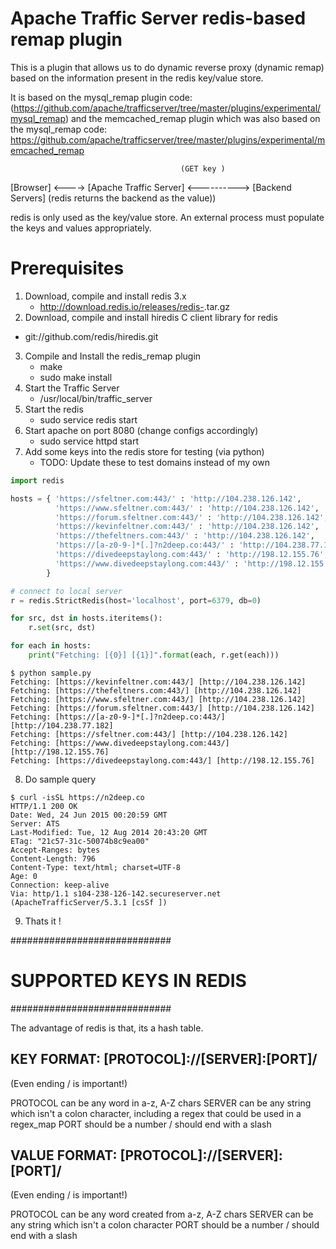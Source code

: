 Apache Traffic Server redis-based remap plugin
==============================================

This is a plugin that allows us to do dynamic reverse proxy (dynamic remap) based on the
information present in the redis key/value store.

It is based on the mysql_remap plugin code:
(https://github.com/apache/trafficserver/tree/master/plugins/experimental/mysql_remap)
and the memcached_remap plugin which was also based on the mysql_remap code:
https://github.com/apache/trafficserver/tree/master/plugins/experimental/memcached_remap


                                          (GET key )
[Browser] <----> [Apache Traffic Server] <----------> [Backend Servers]
                            (redis returns the backend as the value))

redis is only used as the key/value store.  An external process must populate
the keys and values appropriately.

Prerequisites
==============================================

1. Download, compile and install redis 3.x
   * http://download.redis.io/releases/redis-<version>.tar.gz
2.  Download, compile and install hiredis C client library for redis
   * git://github.com/redis/hiredis.git
3. Compile and Install the redis_remap plugin
   * make
   * sudo make install
4. Start the Traffic Server
   * /usr/local/bin/traffic_server
5. Start the redis
   * sudo service redis start
6. Start apache on port 8080 (change configs accordingly)
   * sudo service httpd start
7. Add some keys into the redis store for testing (via python)
   * TODO: Update these to test domains instead of my own
```python
import redis

hosts = { 'https://sfeltner.com:443/' : 'http://104.238.126.142',
          'https://www.sfeltner.com:443/' : 'http://104.238.126.142',
          'https://forum.sfeltner.com:443/' : 'http://104.238.126.142',
          'https://kevinfeltner.com:443/' : 'http://104.238.126.142',
          'https://thefeltners.com:443/' : 'http://104.238.126.142',
          'https://[a-z0-9-]*[.]?n2deep.co:443/' : 'http://104.238.77.182',
          'https://divedeepstaylong.com:443/' : 'http://198.12.155.76',
          'https://www.divedeepstaylong.com:443/' : 'http://198.12.155.76',
        }

# connect to local server
r = redis.StrictRedis(host='localhost', port=6379, db=0)

for src, dst in hosts.iteritems():
    r.set(src, dst)

for each in hosts:
    print("Fetching: [{0}] [{1}]".format(each, r.get(each)))
```
```
$ python sample.py
Fetching: [https://kevinfeltner.com:443/] [http://104.238.126.142]
Fetching: [https://thefeltners.com:443/] [http://104.238.126.142]
Fetching: [https://www.sfeltner.com:443/] [http://104.238.126.142]
Fetching: [https://forum.sfeltner.com:443/] [http://104.238.126.142]
Fetching: [https://[a-z0-9-]*[.]?n2deep.co:443/] [http://104.238.77.182]
Fetching: [https://sfeltner.com:443/] [http://104.238.126.142]
Fetching: [https://www.divedeepstaylong.com:443/] [http://198.12.155.76]
Fetching: [https://divedeepstaylong.com:443/] [http://198.12.155.76]
```
8. Do sample query
```
$ curl -isSL https://n2deep.co
HTTP/1.1 200 OK
Date: Wed, 24 Jun 2015 00:20:59 GMT
Server: ATS
Last-Modified: Tue, 12 Aug 2014 20:43:20 GMT
ETag: "21c57-31c-50074b8c9ea00"
Accept-Ranges: bytes
Content-Length: 796
Content-Type: text/html; charset=UTF-8
Age: 0
Connection: keep-alive
Via: http/1.1 s104-238-126-142.secureserver.net (ApacheTrafficServer/5.3.1 [csSf ])
```
9. Thats it !

#############################
#  SUPPORTED KEYS IN REDIS  #
#############################

The advantage of redis is that, its a hash table.

KEY FORMAT:    [PROTOCOL]://[SERVER]:[PORT]/
--------------------------------------------
(Even ending / is important!)

PROTOCOL can be any word in a-z, A-Z chars
SERVER   can be any string which isn't a colon character, including a regex
         that could be used in a regex_map 
PORT     should be a number
/        should end with a slash

VALUE FORMAT:  [PROTOCOL]://[SERVER]:[PORT]/
--------------------------------------------
(Even ending / is important!)

PROTOCOL can be any word created from a-z, A-Z chars
SERVER   can be any string which isn't a colon character
PORT     should be a number
/        should end with a slash
